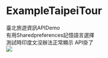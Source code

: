 # ExampleTaipeiTour
臺北旅遊資訊APIDemo
<br>有用Sharedpreferences記憶語言選擇
<br>測試時印度文沒辦法正常顯示 API掛了
<br><img src="https://i.imgur.com/JidRHEV.png" />

